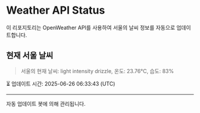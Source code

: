 
# Weather API Status

이 리포지토리는 OpenWeather API를 사용하여 서울의 날씨 정보를 자동으로 업데이트합니다.

## 현재 서울 날씨
> 서울의 현재 날씨: light intensity drizzle, 온도: 23.76°C, 습도: 83%

⏳ 업데이트 시간: 2025-06-26 06:33:43 (UTC)

---
자동 업데이트 봇에 의해 관리됩니다.
